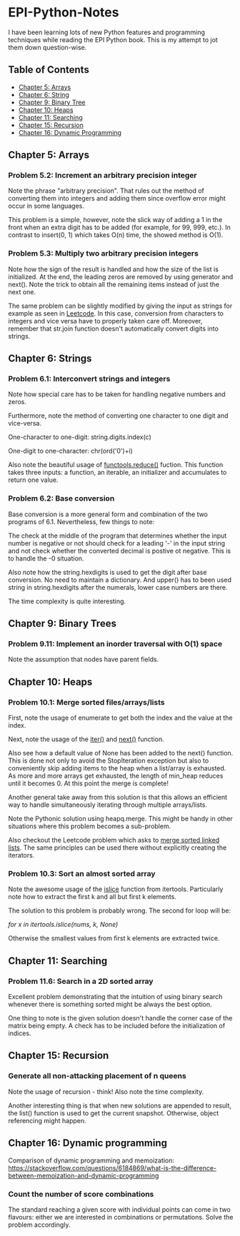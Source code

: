 # EPI-Python-Notes
I have been learning lots of new Python features and programming techniques while reading the EPI Python book. This is my attempt to jot them down question-wise.

## Table of Contents

- [Chapter 5: Arrays](#chapter-5-arrays)
- [Chapter 6: String](#chapter-6-strings)
- [Chapter 9: Binary Tree](#chapter-9-binary-trees)
- [Chapter 10: Heaps](#chapter-10-heaps)
- [Chapter 11: Searching](#chapter-10-searching)
- [Chapter 15: Recursion](#chapter-15-recursion)
- [Chapter 16: Dynamic Programming](#chapter-16-dynamic-programming)

## Chapter 5: Arrays

### Problem 5.2: Increment an arbitrary precision integer

Note the phrase "arbitrary precision". That rules out the method of converting them into integers and adding them since overflow error might occur in some languages.

This problem is a simple, however, note the slick way of adding a 1 in the front when an extra digit has to be added (for example, for 99, 999, etc.). In contrast to insert(0, 1) which takes O(n) time, the showed method is O(1). 

### Problem 5.3: Multiply two arbitrary precision integers

Note how the sign of the result is handled and how the size of the list is initialized. At the end, the leading zeros are removed by using generator and next(). Note the trick to obtain all the remaining items instead of just the next one.

The same problem can be slightly modified by giving the input as strings for example as seen in [Leetcode](https://leetcode.com/problems/multiply-strings/description/). In this case, conversion from characters to integers and vice versa have to properly taken care off. Moreover, remember that str.join function doesn't automatically convert digits into strings.

## Chapter 6: Strings

### Problem 6.1: Interconvert strings and integers

Note how special care has to be taken for handling negative numbers and zeros.

Furthermore, note the method of converting one character to one digit and vice-versa.

One-character to one-digit: string.digits.index(c)

One-digit to one-character: chr(ord('0')+i)

Also note the beautiful usage of [functools.reduce()](https://docs.python.org/3/library/functools.html#functools.reduce) fuction. This function takes three inputs: a function, an iterable, an initializer and accumulates to return one value.

### Problem 6.2: Base conversion

Base conversion is a more general form and combination of the two programs of 6.1. Nevertheless, few things to note:

The check at the middle of the program that determines whether the input number is negative or not should check for a leading '-' in the input string and not check whether the converted decimal is postive ot negative. This is to handle the -0 situation.

Also note how the string.hexdigits is used to get the digit after base conversion. No need to maintain a dictionary. And upper() has to been used string in string.hexdigits after the numerals, lower case numbers are there.

The time complexity is quite interesting.

## Chapter 9: Binary Trees

### Problem 9.11: Implement an inorder traversal with O(1) space

Note the assumption that nodes have parent fields.











## Chapter 10: Heaps

### Problem 10.1: Merge sorted files/arrays/lists

First, note the usage of enumerate to get both the index and the value at the index. 

Next, note the usage of the [iter()](https://docs.python.org/3/library/functions.html#iter) and [next()](https://docs.python.org/3/library/functions.html#next) function. 

Also see how a default value of None has been added to the next() function. This is done not only to avoid the StopIteration exception but also to conveniently skip adding items to the heap when a list/array is exhausted. As more and more arrays get exhausted, the length of min_heap reduces until it becomes 0. At this point the merge is complete!

Another general take away from this solution is that this allows an efficient way to handle simultaneously iterating through multiple arrays/lists.

Note the Pythonic solution using heapq.merge. This might be handy in other situations where this problem becomes a sub-problem.

Also checkout the Leetcode problem which asks to [merge sorted linked lists](https://leetcode.com/problems/merge-k-sorted-lists/). The same principles can be used there without explicitly creating the iterators.

### Problem 10.3: Sort an almost sorted array

Note the awesome usage of the [islice](https://docs.python.org/3/library/itertools.html#itertools.islice) function from itertools. Particularly note how to extract the first k and all but first k elements.

The solution to this problem is probably wrong. The second for loop will be:

_for x in itertools.islice(nums, k, None)_

Otherwise the smallest values from first k elements are extracted twice.

## Chapter 11: Searching

### Problem 11.6: Search in a 2D sorted array

Excellent problem demonstrating that the intuition of using binary search whenever there is something sorted might be always the best option.

One thing to note is the given solution doesn't handle the corner case of the matrix being empty. A check has to be included before the initialization of indices.

## Chapter 15: Recursion

### Generate all non-attacking placement of n queens

Note the usage of recursion - think! Also note the time complexity.

Another interesting thing is that when new solutions are appended to result, the list() function is used to get the current snapshot. Otherwise, object referencing might happen.

## Chapter 16: Dynamic programming

Comparison of dynamic programming and memoization: https://stackoverflow.com/questions/6184869/what-is-the-difference-between-memoization-and-dynamic-programming

### Count the number of score combinations

The standard reaching a given score with individual points can come in two flavours: either we are interested in combinations or permutations. Solve the problem accordingly.











